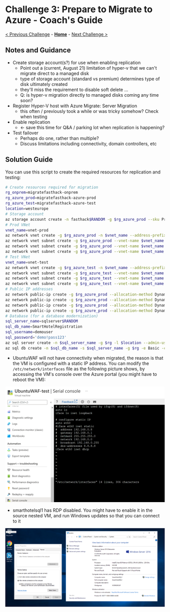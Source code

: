 # Challenge 3: Prepare to Migrate to Azure - Coach's Guide

[< Previous Challenge](./02-discovery.md) - **[Home](./README.md)** - [Next Challenge >](./04-migrate.md)

## Notes and Guidance

-  Create storage account(s?) for use when enabling replication
    - Point out a (current, August 21) limitation of hyper-v that we can't migrate direct to a managed disk
    - type of storage account (standard vs premium) determines type of disk ultimately created
    - they'll miss the requirement to disable soft delete ... 
    - Q: is hyper-v migration directly to managed disks coming any time soon?
-  Register Hyper-V host with Azure Migrate: Server Migration
    - this often / previously took a while or was tricky somehow? Check when testing
-  Enable replication
    - <- save this time for Q&A / parking lot when replication is happening?
-  Test failover
    - Perhaps do one, rather than multiple?
    - Discuss limitations including connectivity, domain controllers, etc

## Solution Guide

You can use this script to create the required resources for replication and testing:

```bash
# Create resources required for migration
rg_onprem=migratefasthack-onprem
rg_azure_prod=migratefasthack-azure-prod
rg_azure_test=migratefasthack-azure-test
location=westeurope
# Storage account
az storage account create -n fasthack$RANDOM -g $rg_azure_prod --sku Premium_LRS --kind StorageV2 -l $location
# Prod VNet 
vnet_name=vnet-prod
az network vnet create -g $rg_azure_prod -n $vnet_name --address-prefix 172.16.0.0/16
az network vnet subnet create -g $rg_azure_prod --vnet-name $vnet_name --name WAF --address-prefix 172.16.1.0/24
az network vnet subnet create -g $rg_azure_prod --vnet-name $vnet_name --name web --address-prefix 172.16.2.0/24
az network vnet subnet create -g $rg_azure_prod --vnet-name $vnet_name --name db --address-prefix 172.16.3.0/24
# Test VNet
vnet_name=vnet-test
az network vnet create -g $rg_azure_test -n $vnet_name --address-prefix 172.16.0.0/16
az network vnet subnet create -g $rg_azure_test --vnet-name $vnet_name --name WAF --address-prefix 172.16.1.0/24
az network vnet subnet create -g $rg_azure_test --vnet-name $vnet_name --name web --address-prefix 172.16.2.0/24
az network vnet subnet create -g $rg_azure_test --vnet-name $vnet_name --name db --address-prefix 172.16.3.0/24
# Public IP addresses
az network public-ip create -g $rg_azure_prod --allocation-method Dynamic --sku Basic -n WAF-pip
az network public-ip create -g $rg_azure_prod --allocation-method Dynamic --sku Basic -n web1-pip
az network public-ip create -g $rg_azure_prod --allocation-method Dynamic --sku Basic -n web2-pip
az network public-ip create -g $rg_azure_prod --allocation-method Dynamic --sku Basic -n sql-pip
# Database (for a database modernization)
sql_server_name=sqlserver$RANDOM
sql_db_name=SmartHotelRegistration
sql_username=demouser
sql_password='demo!pass123'
az sql server create -n $sql_server_name -g $rg -l $location --admin-user "$sql_username" --admin-password "$sql_password"
az sql db create -n $sql_db_name -s $sql_server_name -g $rg -e Basic -c 5 --no-wait
```

- UbuntuWAF will not have connectivity when migrated, the  reason is that the VM is configured with a static IP address. You can modify the `/etc/network/interfaces` file as the following picture shows, by accessing the VM's console over the Azure portal (you might have to reboot the VM):

![ubuntuwaf console](./Images/ubuntu_dhcp.png)

- smarthotelsql1 has RDP disabled. You might have to enable it in the source nested VM, and run Windows updates so that you can connect to it

![smarthotelsql1 rdp config](./Images/sql1_rdp.png)

